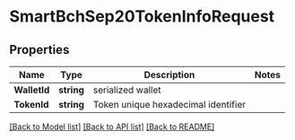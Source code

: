 # SmartBchSep20TokenInfoRequest

## Properties

Name | Type | Description | Notes
------------ | ------------- | ------------- | -------------
**WalletId** | **string** | serialized wallet | 
**TokenId** | **string** | Token unique hexadecimal identifier | 

[[Back to Model list]](../README.md#documentation-for-models) [[Back to API list]](../README.md#documentation-for-api-endpoints) [[Back to README]](../README.md)


